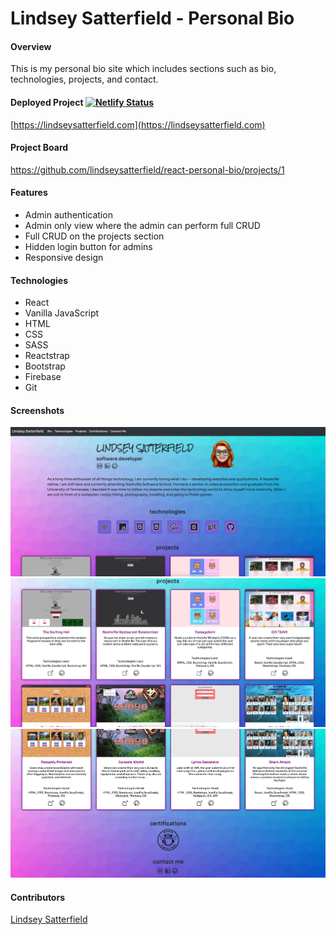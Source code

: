 # Lindsey Satterfield - Personal Bio

#### Overview
This is my personal bio site which includes sections such as bio, technologies, projects, and contact.

#### Deployed Project [![Netlify Status](https://api.netlify.com/api/v1/badges/fe8bf5d3-fa89-43d0-bcaa-c15a15dde632/deploy-status)](https://app.netlify.com/sites/lindseysatterfield/deploys)
[https://lindseysatterfield.com](https://lindseysatterfield.com)
#### Project Board
https://github.com/lindseysatterfield/react-personal-bio/projects/1

#### Features
- Admin authentication
- Admin only view where the admin can perform full CRUD
- Full CRUD on the projects section
- Hidden login button for admins
- Responsive design

#### Technologies
- React
- Vanilla JavaScript
- HTML
- CSS
- SASS
- Reactstrap
- Bootstrap
- Firebase
- Git

#### Screenshots
![](./src/assets/screenshots/bio.png)
![](./src/assets/screenshots/projects.png)
![](./src/assets/screenshots/contact.png)

#### Contributors
[Lindsey Satterfield](https://github.com/lindseysatterfield)

